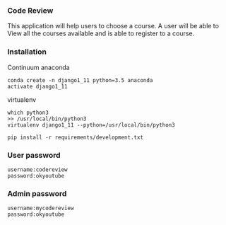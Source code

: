 ### Code Review
This application will help users to choose a course. A user will be able to View all the courses available and is able to register to a course. 

### Installation

Continuum anaconda
```shell
conda create -n django1_11 python=3.5 anaconda
activate django1_11
```
virtualenv 
```
which python3
>> /usr/local/bin/python3
virtualenv django1_11 --python=/usr/local/bin/python3
````
```
pip install -r requirements/development.txt
```

### User password
```
username:codereview
password:okyoutube
````

### Admin password
```
username:mycodereview
password:okyoutube
```
